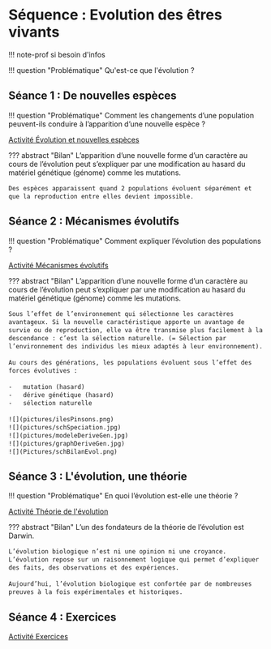 # Séquence : Evolution des êtres vivants

!!! note-prof
    si besoin d'infos


!!! question "Problématique"
    Qu'est-ce que l'évolution ?
    




## Séance 1 : De nouvelles espèces

!!! question "Problématique"
    Comment les changements d’une population peuvent-ils conduire à l’apparition d’une nouvelle espèce ?

[Activité Évolution et nouvelles espèces](../speciation)




??? abstract "Bilan"
    L’apparition d’une nouvelle forme d’un caractère au cours de l’évolution peut s’expliquer par une modification au hasard du matériel génétique (génome) comme les mutations.
    
    Des espèces apparaissent quand 2 populations évoluent séparément et que la reproduction entre elles devient impossible.


## Séance 2 : Mécanismes évolutifs

!!! question "Problématique"
    Comment expliquer l’évolution des populations ?

[Activité Mécanismes évolutifs](../mecaEvol)




??? abstract "Bilan"
    L’apparition d’une nouvelle forme d’un caractère au cours de l’évolution peut s’expliquer par une modification au hasard du matériel génétique (génome) comme les mutations.

    Sous l’effet de l’environnement qui sélectionne les caractères avantageux. Si la nouvelle caractéristique apporte un avantage de survie ou de reproduction, elle va être transmise plus facilement à la descendance : c’est la sélection naturelle. (= Sélection par l’environnement des individus les mieux adaptés à leur environnement).

    Au cours des générations, les populations évoluent sous l’effet des forces évolutives :

    -   mutation (hasard)
    -   dérive génétique (hasard)
    -   sélection naturelle

    ![](pictures/ilesPinsons.png)
    ![](pictures/schSpeciation.jpg)
    ![](pictures/modeleDeriveGen.jpg)
    ![](pictures/graphDeriveGen.jpg)
    ![](Pictures/schBilanEvol.png)



## Séance 3 : L'évolution, une théorie

!!! question "Problématique"
    En quoi l’évolution est-elle une théorie ?

[Activité Théorie de l'évolution](../theorieEvol)




??? abstract "Bilan"
    L’un des fondateurs de la théorie de l’évolution est Darwin.

    L’évolution biologique n’est ni une opinion ni une croyance. L’évolution repose sur un raisonnement logique qui permet d’expliquer des faits, des observations et des expériences.

    Aujourd’hui, l’évolution biologique est confortée par de nombreuses preuves à la fois expérimentales et historiques.

 


## Séance 4 : Exercices


[Activité Exercices](../exercices)